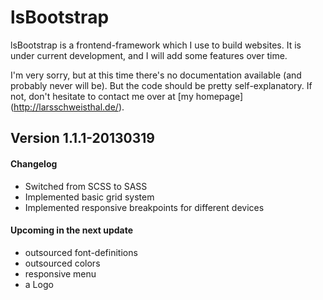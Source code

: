 # lsBootstrap

lsBootstrap is a frontend-framework which I use to build websites. It is under
current development, and I will add some features over time.

I'm very sorry, but at this time there's no documentation available (and
probably never will be). But the code should be pretty self-explanatory. If not,
don't hesitate to contact me over at [my homepage] (http://larsschweisthal.de/).

## Version 1.1.1-20130319

#### Changelog

* Switched from SCSS to SASS
* Implemented basic grid system
* Implemented responsive breakpoints for different devices

#### Upcoming in the next update

* outsourced font-definitions
* outsourced colors
* responsive menu
* a Logo